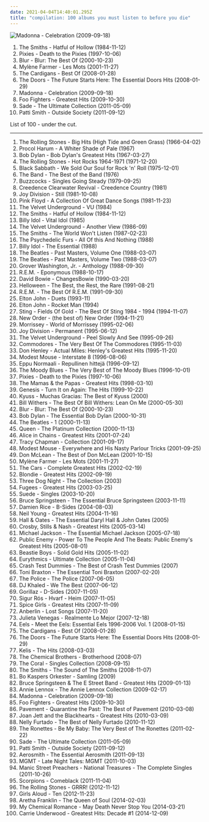```yaml
---
date: 2021-04-04T14:40:01.295Z
title: "compilation: 100 albums you must listen to before you die"
---
```

![Madonna - Celebration (2009-09-18)](http://coverartarchive.org/release/18d7b623-e8ca-4afb-add0-d29a7e0fcc9a/15089448233-500.jpg "Madonna - Celebration (2009-09-18)")
<ol class="albums">
<li data-cover="http://coverartarchive.org/release/0b20070d-8be5-33e6-a0a9-bc9eae9ed20f/19686383184-500.jpg" data-tags="80s" role="button">The Smiths - Hatful of Hollow (1984-11-12)</li>
<li data-cover="http://coverartarchive.org/release/51413ed2-fae9-47f2-9759-b0b98434836c/1156807663-500.jpg" data-tags="alternative rock" role="button">Pixies - Death to the Pixies (1997-10-06)</li>
<li data-cover="https://img.discogs.com/BNPK4_Ne6b4KcwnpPc1LVSrUNmc=/fit-in/440x626/filters:strip_icc():format(jpeg):mode_rgb():quality(90)/discogs-images/R-2790057-1308314541.jpeg.jpg" data-tags="britpop" role="button">Blur - Blur: The Best Of (2000-10-23)</li>
<li data-cover="https://img.discogs.com/0q-kp50zBx_Bc9QxWgZ8YQUK6r4=/fit-in/583x514/filters:strip_icc():format(jpeg):mode_rgb():quality(90)/discogs-images/R-6850887-1427974206-7908.jpeg.jpg" data-tags="compilation, 00s, mylene farmer" role="button">Mylène Farmer - Les Mots (2001-11-27)</li>
<li data-cover="http://coverartarchive.org/release/dfd93f05-9b1c-4067-834a-6ec21c45c423/21284411880-500.jpg" data-tags="swedish, album favorito" role="button">The Cardigans - Best Of (2008-01-28)</li>
<li data-cover="http://coverartarchive.org/release/2d4a66b0-c436-4f44-b3d4-29e6e8db8d8c/14954913625-500.jpg" data-tags="rock, hard rock, usa, druggy, album rock, psychedelic, energetic, ominous, passionate, literate, confident, aggressive, menacing, freewheeling, provocative, dramatic, raucous, blues rock, trippy, compilation, 00s, proto-punk, sensual, summery, sexual, nocturnal, brooding, rebellious, the doors, cathartic, rowdy, theatrical, swaggering, angst-ridden, brash, hanging out, bravado, reckless, night driving, am pop, exfandessixties" role="button">The Doors - The Future Starts Here: The Essential Doors Hits (2008-01-29)</li>
<li data-cover="http://coverartarchive.org/release/18d7b623-e8ca-4afb-add0-d29a7e0fcc9a/15089448233-500.jpg" data-tags="pop" role="button">Madonna - Celebration (2009-09-18)</li>
<li data-cover="http://coverartarchive.org/release/cd535e76-4821-4738-a1fc-bd835c6ff6bd/1941029803-500.jpg" data-tags="rock, alternative rock" role="button">Foo Fighters - Greatest Hits (2009-10-30)</li>
<li data-cover="http://coverartarchive.org/release/9bcc6dd4-3edd-45ba-a7ab-08f67191036f/16645104299-500.jpg" data-tags="sade, soul, romantic" role="button">Sade - The Ultimate Collection (2011-05-09)</li>
<li data-cover="http://coverartarchive.org/release/1080fddb-aefa-413f-b5a1-11a945edd96a/20701467093-500.jpg" data-tags="rock, usa, compilation, alt rock, new york punk, 10s, female singer songwriter, compilation album, american musician, p smith" role="button">Patti Smith - Outside Society (2011-09-12)</li>
</ol>
List of 100 - under the cut.
<!-- more -->

_________________

<ol class="albums">
<li data-cover="http://coverartarchive.org/release/5d9391fb-7d01-30c2-879f-7e21ca6daa7e/1636883977-500.jpg" data-tags="classic rock, 60s" role="button">
The Rolling Stones - Big Hits (High Tide and Green Grass) (1966-04-02)
</li>
<li data-cover="http://coverartarchive.org/release/4e179701-5308-3866-8b43-a70228f97495/930164328-500.jpg" data-tags="classic rock, progressive rock" role="button">
Procol Harum - A Whiter Shade of Pale (1967)
</li>
<li data-cover="http://coverartarchive.org/release/5ca49d65-dcca-3618-9e56-7a66e45879a5/21476831933-500.jpg" data-tags="folk, singer-songwriter" role="button">
Bob Dylan - Bob Dylan's Greatest Hits (1967-03-27)
</li>
<li data-cover="https://via.placeholder.com/450" data-tags="classic rock, 60s, the rolling stones" role="button">
The Rolling Stones - Hot Rocks 1964-1971 (1971-12-20)
</li>
<li data-cover="http://coverartarchive.org/release/002e0056-22a5-45c6-9804-6e3eab21e660/1242995357-500.jpg" data-tags="heavy metal, hard rock" role="button">
Black Sabbath - We Sold Our Soul for Rock 'n' Roll (1975-12-01)
</li>
<li data-cover="http://coverartarchive.org/release/761bc982-f445-4cc7-be4e-c71044debb01/13878419287-500.jpg" data-tags="classic rock" role="button">
The Band - The Best of the Band (1976)
</li>
<li data-cover="http://coverartarchive.org/release/85cea2de-0bfe-3c30-9969-2e6afdb972f8/26893576823-500.jpg" data-tags="punk" role="button">
Buzzcocks - Singles Going Steady (1979-09-25)
</li>
<li data-cover="https://img.discogs.com/ALWL6pUKpDjvVBD_87s_Ul9i73s=/fit-in/500x494/filters:strip_icc():format(jpeg):mode_rgb():quality(90)/discogs-images/R-3802835-1345029926-3937.jpeg.jpg" data-tags="classic, compilation, southern rock, c c r" role="button">
Creedence Clearwater Revival - Creedence Country (1981)
</li>
<li data-cover="https://via.placeholder.com/450" data-tags="post-punk, new wave" role="button">
Joy Division - Still (1981-10-08)
</li>
<li data-cover="http://coverartarchive.org/release/985f059e-d503-378f-9e27-7c2f104653c5/18902154264-500.jpg" data-tags="classic rock, pink floyd, progressive rock" role="button">
Pink Floyd - A Collection Of Great Dance Songs (1981-11-23)
</li>
<li data-cover="http://coverartarchive.org/release/a2af3c5e-fb92-484f-851f-d26b27770d8b/15137212906-500.jpg" data-tags="classic rock, rock" role="button">
The Velvet Underground - VU (1984)
</li>
<li data-cover="http://coverartarchive.org/release/0b20070d-8be5-33e6-a0a9-bc9eae9ed20f/19686383184-500.jpg" data-tags="80s" role="button">
The Smiths - Hatful of Hollow (1984-11-12)
</li>
<li data-cover="http://coverartarchive.org/release/08c1b5dc-8b44-4039-b86f-c0dc4975cc27/9230305954-500.jpg" data-tags="80s, rock, new wave" role="button">
Billy Idol - Vital Idol (1985)
</li>
<li data-cover="http://coverartarchive.org/release/2013c74e-4858-4d12-9a22-3e11c5c8b255/8007039308-500.jpg" data-tags="compilation, proto-punk, the velvet underground" role="button">
The Velvet Underground - Another View (1986-09)
</li>
<li data-cover="http://coverartarchive.org/release/9feb63e8-ffc5-47cc-b0f4-dace3d9e75d4/920100536-500.jpg" data-tags="80s" role="button">
The Smiths - The World Won't Listen (1987-02-23)
</li>
<li data-cover="http://coverartarchive.org/release/7c830a82-d93d-37e4-b792-d1df6a384f22/6382773118-500.jpg" data-tags="80s, new wave, post-punk" role="button">
The Psychedelic Furs - All Of this And Nothing (1988)
</li>
<li data-cover="https://img.discogs.com/F8vg3FhAEcNpd4S5wwjBmKqjNrw=/fit-in/235x340/filters:strip_icc():format(jpeg):mode_rgb():quality(90)/discogs-images/R-3885333-1348062286-2325.jpeg.jpg" data-tags="classic rock, rock, 80s, new wave, compilation, 80s rock, collected, gespannt" role="button">
Billy Idol - The Essential (1988)
</li>
<li data-cover="http://coverartarchive.org/release/9df42f72-ae56-4f5b-8f35-53aa3e8665b6/7036450645-500.jpg" data-tags="classic rock, rock, 60s, 80s, uk, compilation, rock pop, english group" role="button">
The Beatles - Past Masters, Volume One (1988-03-07)
</li>
<li data-cover="http://coverartarchive.org/release/894b0861-c15d-454d-a8d1-7d704281dd9a/7763048886-500.jpg" data-tags="60s" role="button">
The Beatles - Past Masters, Volume Two (1988-03-07)
</li>
<li data-cover="https://img.discogs.com/u608ZY3Z3Tp-9o-IacTsrnCS51c=/fit-in/600x600/filters:strip_icc():format(jpeg):mode_rgb():quality(90)/discogs-images/R-4702227-1372731595-9045.jpeg.jpg" data-tags="smooth jazz" role="button">
Grover Washington, Jr. - Anthology (1988-09-30)
</li>
<li data-cover="http://coverartarchive.org/release/3c37198e-c871-461a-8a84-5415f5ee185d/15288262729-500.jpg" data-tags="rock" role="button">
R.E.M. - Eponymous (1988-10-17)
</li>
<li data-cover="https://img.discogs.com/V_STfB_m_scgM-72C1Ra0r3UL4I=/fit-in/600x594/filters:strip_icc():format(jpeg):mode_rgb():quality(90)/discogs-images/R-465476-1435594411-1443.jpeg.jpg" data-tags="classic rock, rock" role="button">
David Bowie - ChangesBowie (1990-03-20)
</li>
<li data-cover="https://img.discogs.com/oA0fRRGHqYwLEPTYGs3f7apMdXU=/fit-in/415x420/filters:strip_icc():format(jpeg):mode_rgb():quality(90)/discogs-images/R-475493-1362068945-1555.jpeg.jpg" data-tags="heavy metal, metal, speed metal, compilation, power metal, pifou station, helloween" role="button">
Helloween - The Best, the Rest, the Rare (1991-08-21)
</li>
<li data-cover="http://coverartarchive.org/release/4a4297fd-96f0-4614-b428-1ed7872ad963/16216791116-500.jpg" data-tags="rock, 80s, alternative rock" role="button">
R.E.M. - The Best Of R.E.M. (1991-09-30)
</li>
<li data-cover="http://coverartarchive.org/release/b713ebf1-0911-4575-b989-88d6743f964f/26393009369-500.jpg" data-tags="uk, 90s, compilation, laptop, duets, male singer songwriter, albums i own on cd, english musician, duets ej" role="button">
Elton John - Duets (1993-11)
</li>
<li data-cover="http://coverartarchive.org/release/f9c5c09d-4c24-47de-bf43-c6ea218de29a/1637331973-500.jpg" data-tags="rock pop" role="button">
Elton John - Rocket Man (1994)
</li>
<li data-cover="http://coverartarchive.org/release/05cfeb8d-ca81-40fc-a732-3e745bff281d/1755021500-500.jpg" data-tags="sting" role="button">
Sting - Fields Of Gold - The Best Of Sting 1984 - 1994 (1994-11-07)
</li>
<li data-cover="http://coverartarchive.org/release/983ae253-215e-4f6c-8411-fa7ddcec2d94/19120789325-500.jpg" data-tags="80s, synthpop, electronic, new wave" role="button">
New Order - (the best of) New Order (1994-11-21)
</li>
<li data-cover="https://img.discogs.com/oKSSKfh4fs8_Nlef3DSc6rsTMDU=/fit-in/600x960/filters:strip_icc():format(jpeg):mode_rgb():quality(90)/discogs-images/R-13779407-1579517936-7096.jpeg.jpg" data-tags="compilation" role="button">
Morrissey - World of Morrissey (1995-02-06)
</li>
<li data-cover="http://coverartarchive.org/release/d7c9e8c6-b057-4f48-b04e-c460ec924eff/11920495341-500.jpg" data-tags="post-punk" role="button">
Joy Division - Permanent (1995-06-12)
</li>
<li data-cover="http://coverartarchive.org/release/829d106e-5816-4161-bfae-da2f2f9b3413/8014556953-500.jpg" data-tags="compilation, velvets, box set" role="button">
The Velvet Underground - Peel Slowly And See (1995-09-26)
</li>
<li data-cover="http://coverartarchive.org/release/df661f80-08f8-41b3-9025-af22297dbd15/11244597832-500.jpg" data-tags="soul, usa, 90s, rnb, compilation, commodores, soul funk, soul tag, soul peppermint" role="button">
Commodores - The Very Best Of The Commodores (1995-11-03)
</li>
<li data-cover="http://coverartarchive.org/release/9cd9686a-b953-4c9c-818e-03256cb96dd3/9505339640-500.jpg" data-tags="rock, 80s, soft rock" role="button">
Don Henley - Actual Miles: Henley's Greatest Hits (1995-11-20)
</li>
<li data-cover="http://coverartarchive.org/release/5f52d3ff-74dd-460d-a627-4d54f0f7eff6/1611443813-500.jpg" data-tags="indie, rock, alternative, indie rock, 90s" role="button">
Modest Mouse - Interstate 8 (1996-08-06)
</li>
<li data-cover="http://coverartarchive.org/release/2949fa44-1488-4274-883f-df4ec69608de/3523748457-500.jpg" data-tags="rock, finnish, compilation, finland, eppu normaali" role="button">
Eppu Normaali - Repullinen hittejä (1996-09-12)
</li>
<li data-cover="https://img.discogs.com/8EMQHLE5h6CzSausqSsp7PjbqCc=/fit-in/600x457/filters:strip_icc():format(jpeg):mode_rgb():quality(90)/discogs-images/R-9475836-1513592451-2145.jpeg.jpg" data-tags="progressive rock, uk, symphonic rock, 90s, compilation, laptop, english group, t m blues" role="button">
The Moody Blues - The Very Best of The Moody Blues (1996-10-01)
</li>
<li data-cover="http://coverartarchive.org/release/51413ed2-fae9-47f2-9759-b0b98434836c/1156807663-500.jpg" data-tags="alternative rock" role="button">
Pixies - Death to the Pixies (1997-10-06)
</li>
<li data-cover="http://coverartarchive.org/release/e76632c4-4a9d-4d3d-9a2c-65b13fc6b3c6/9276766270-500.jpg" data-tags="60s, oldies" role="button">
The Mamas & the Papas - Greatest Hits (1998-03-10)
</li>
<li data-cover="https://img.discogs.com/zA9u-uR2BTBZT0BdyyNeVLX5Ij4=/fit-in/426x422/filters:strip_icc():format(jpeg):mode_rgb():quality(90)/discogs-images/R-5270680-1397144507-1587.jpeg.jpg" data-tags="rock, 80s" role="button">
Genesis - Turn It on Again: The Hits (1999-10-22)
</li>
<li data-cover="http://coverartarchive.org/release/a1cf9c2a-306b-332c-b9d1-0089dd09fd09/8267282082-500.jpg" data-tags="stoner rock" role="button">
Kyuss - Muchas Gracias: The Best of Kyuss (2000)
</li>
<li data-cover="http://coverartarchive.org/release/3647baa2-ca82-4df1-b760-b3486584b8ea/3082033572-500.jpg" data-tags="soul" role="button">
Bill Withers - The Best Of Bill Withers: Lean On Me (2000-05-30)
</li>
<li data-cover="https://img.discogs.com/BNPK4_Ne6b4KcwnpPc1LVSrUNmc=/fit-in/440x626/filters:strip_icc():format(jpeg):mode_rgb():quality(90)/discogs-images/R-2790057-1308314541.jpeg.jpg" data-tags="britpop" role="button">
Blur - Blur: The Best Of (2000-10-23)
</li>
<li data-cover="https://img.discogs.com/x1CmBswbNg6SHy_jR-cQVPFuVzs=/fit-in/225x225/filters:strip_icc():format(jpeg):mode_rgb():quality(90)/discogs-images/R-4921091-1379472083-5106.jpeg.jpg" data-tags="folk, singer-songwriter" role="button">
Bob Dylan - The Essential Bob Dylan (2000-10-31)
</li>
<li data-cover="https://img.discogs.com/hVLi4onB2uJqOpw8OIYwJQZAbp4=/fit-in/600x599/filters:strip_icc():format(jpeg):mode_rgb():quality(90)/discogs-images/R-4801503-1505412258-9611.jpeg.jpg" data-tags="classic rock, 60s, rock" role="button">
The Beatles - 1 (2000-11-13)
</li>
<li data-cover="http://coverartarchive.org/release/dd122cb7-b77a-425e-9437-b3352927a32f/21699355686-500.jpg" data-tags="80s" role="button">
Queen - The Platinum Collection (2000-11-13)
</li>
<li data-cover="http://coverartarchive.org/release/37cc6812-0779-496a-b9d8-19fd69e4b2c5/15894085175-500.jpg" data-tags="grunge" role="button">
Alice in Chains - Greatest Hits (2001-07-24)
</li>
<li data-cover="https://img.discogs.com/ZJj_F4wOoTxK5WEViNl9DXeQh3Y=/fit-in/600x598/filters:strip_icc():format(jpeg):mode_rgb():quality(90)/discogs-images/R-3524039-1417545846-6783.jpeg.jpg" data-tags="folk, female vocalists" role="button">
Tracy Chapman - Collection (2001-09-17)
</li>
<li data-cover="http://coverartarchive.org/release/00d3fb06-bb1c-4f92-b7b6-13b08afe7b89/12241150919-500.jpg" data-tags="indie rock, indie" role="button">
Modest Mouse - Everywhere and His Nasty Parlour Tricks (2001-09-25)
</li>
<li data-cover="https://img.discogs.com/vWU0hRCyC-N_Rz0fU_HTX5UAcAU=/fit-in/600x600/filters:strip_icc():format(jpeg):mode_rgb():quality(90)/discogs-images/R-5732522-1401169063-7564.jpeg.jpg" data-tags="folk, classic rock" role="button">
Don McLean - The Best of Don McLean (2001-10-15)
</li>
<li data-cover="https://img.discogs.com/0q-kp50zBx_Bc9QxWgZ8YQUK6r4=/fit-in/583x514/filters:strip_icc():format(jpeg):mode_rgb():quality(90)/discogs-images/R-6850887-1427974206-7908.jpeg.jpg" data-tags="compilation, 00s, mylene farmer" role="button">
Mylène Farmer - Les Mots (2001-11-27)
</li>
<li data-cover="http://coverartarchive.org/release/bc8ebbad-3380-4c6b-ac02-2ec147d09bea/9484209323-500.jpg" data-tags="new wave" role="button">
The Cars - Complete Greatest Hits (2002-02-19)
</li>
<li data-cover="http://coverartarchive.org/release/bc3802fb-b98b-4fe2-8709-c09700dd2483/20718037945-500.jpg" data-tags="pop, rock, female vocalists" role="button">
Blondie - Greatest Hits (2002-09-19)
</li>
<li data-cover="http://coverartarchive.org/release/15e5e346-666b-47d6-950b-d71f49ba6c7d/28137644101-500.jpg" data-tags="60s, usa, oldies, compilation, 00s, rock pop, american group" role="button">
Three Dog Night - The Collection (2003)
</li>
<li data-cover="http://coverartarchive.org/release/2e047053-4405-3566-9960-9633955062fa/16740713365-500.jpg" data-tags="hip hop" role="button">
Fugees - Greatest Hits (2003-03-25)
</li>
<li data-cover="http://coverartarchive.org/release/1afe7e41-7c77-4e13-90e5-f170404ad3df/13703071855-500.jpg" data-tags="2003, alternative, brit-pop, alternative britpop, alternative rock, 90s" role="button">
Suede - Singles (2003-10-20)
</li>
<li data-cover="http://coverartarchive.org/release/5c1a6b17-0dfc-3b58-bf41-3d60a76ab3b4/5607211411-500.jpg" data-tags="rock" role="button">
Bruce Springsteen - The Essential Bruce Springsteen (2003-11-11)
</li>
<li data-cover="http://coverartarchive.org/release/79f75593-94ca-4b24-bfdb-91c0b9395b39/13538432061-500.jpg" data-tags="damien rice, 2004, acoustic, live" role="button">
Damien Rice - B-Sides (2004-08-03)
</li>
<li data-cover="http://coverartarchive.org/release/0dc2f627-b12e-4a0b-9775-f88de9881061/18183886570-500.jpg" data-tags="rock, classic rock" role="button">
Neil Young - Greatest Hits (2004-11-16)
</li>
<li data-cover="http://coverartarchive.org/release/0d7b0f4b-52ac-4142-b06b-1a536282030e/13319749125-500.jpg" data-tags="pop, 80s, usa, compilation, 00s, soulful pop, american group" role="button">
Hall & Oates - The Essential Daryl Hall & John Oates (2005)
</li>
<li data-cover="https://img.discogs.com/GV6T9kb7uQvIW_vp-4p30UzurbY=/fit-in/599x600/filters:strip_icc():format(jpeg):mode_rgb():quality(90)/discogs-images/R-820132-1415893347-1032.jpeg.jpg" data-tags="classic rock, folk, csn" role="button">
Crosby, Stills & Nash - Greatest Hits (2005-03-14)
</li>
<li data-cover="https://img.discogs.com/pPPWcvD_F9GXyGQxpOVeJsKQTLY=/fit-in/600x691/filters:strip_icc():format(jpeg):mode_rgb():quality(90)/discogs-images/R-8875473-1470585325-4745.jpeg.jpg" data-tags="pop, michael jackson" role="button">
Michael Jackson - The Essential Michael Jackson (2005-07-18)
</li>
<li data-cover="http://coverartarchive.org/release/3517700c-cd8d-3382-8b1d-e22d2684e179/11542841861-500.jpg" data-tags="compilation" role="button">
Public Enemy - Power To The People And The Beats: Public Enemy's Greatest Hits (2005-08-01)
</li>
<li data-cover="https://img.discogs.com/wqTkBm7nyv0Jjd9K8-lFG4c2Thk=/fit-in/600x337/filters:strip_icc():format(jpeg):mode_rgb():quality(90)/discogs-images/R-2694470-1520581573-8313.jpeg.jpg" data-tags="hip-hop" role="button">
Beastie Boys - Solid Gold Hits (2005-11-02)
</li>
<li data-cover="http://coverartarchive.org/release/e2b358e9-7008-31b2-9983-06ddf5714a24/5901913185-500.jpg" data-tags="new wave" role="button">
Eurythmics - Ultimate Collection (2005-11-04)
</li>
<li data-cover="http://coverartarchive.org/release/43e5022a-adb3-4eec-9666-e93de83c11b6/8111180487-500.jpg" data-tags="rock, alternative" role="button">
Crash Test Dummies - The Best of Crash Test Dummies (2007)
</li>
<li data-cover="http://coverartarchive.org/release/014a3d52-bf39-4d18-969b-a1cf19b56b98/8127740019-500.jpg" data-tags="soul, dance, female vocalist, compilation, 00s, toni braxton" role="button">
Toni Braxton - The Essential Toni Braxton (2007-02-20)
</li>
<li data-cover="http://coverartarchive.org/release/48160058-d239-4b0b-9969-47f73e6cf86f/21477044180-500.jpg" data-tags="rock, 80s" role="button">
The Police - The Police (2007-06-05)
</li>
<li data-cover="http://coverartarchive.org/release/6a502507-95de-4d78-bf3c-f82b73b86f65/2010287344-500.jpg" data-tags="rap" role="button">
DJ Khaled - We The Best (2007-06-12)
</li>
<li data-cover="http://coverartarchive.org/release/0502de68-1bd3-3e76-a375-5e8ba2cee596/17965853791-500.jpg" data-tags="electronic, alternative" role="button">
Gorillaz - D-Sides (2007-11-05)
</li>
<li data-cover="http://coverartarchive.org/release/a8270390-c345-4d3a-a341-187722f75160/8583241241-500.jpg" data-tags="post-rock, icelandic" role="button">
Sigur Rós - Hvarf - Heim (2007-11-05)
</li>
<li data-cover="https://img.discogs.com/K3-FiQw9ClJl6OpfaRahc6UisAY=/fit-in/600x600/filters:strip_icc():format(jpeg):mode_rgb():quality(90)/discogs-images/R-2158915-1267188271.jpeg.jpg" data-tags="pop" role="button">
Spice Girls - Greatest Hits (2007-11-09)
</li>
<li data-cover="http://coverartarchive.org/release/65dd730e-e124-4b95-9e54-55640b24b8cc/4889498679-500.jpg" data-tags="alternative rock" role="button">
Anberlin - Lost Songs (2007-11-20)
</li>
<li data-cover="http://coverartarchive.org/release/4d66a821-481a-4abd-b56b-de6f123f6b64/17263278835-500.jpg" data-tags="spanish, folk, compilation, alternative pop, latin pop, mexican, accordion" role="button">
Julieta Venegas - Realmente Lo Mejor (2007-12-18)
</li>
<li data-cover="https://img.discogs.com/Kv1_QDZQNyKYE23zZAdIq4zcyv8=/fit-in/600x490/filters:strip_icc():format(jpeg):mode_rgb():quality(90)/discogs-images/R-1220671-1428050065-9770.jpeg.jpg" data-tags="alternative rock" role="button">
Eels - Meet the Eels: Essential Eels 1996-2006 Vol. 1 (2008-01-15)
</li>
<li data-cover="http://coverartarchive.org/release/dfd93f05-9b1c-4067-834a-6ec21c45c423/21284411880-500.jpg" data-tags="swedish, album favorito" role="button">
The Cardigans - Best Of (2008-01-28)
</li>
<li data-cover="http://coverartarchive.org/release/2d4a66b0-c436-4f44-b3d4-29e6e8db8d8c/14954913625-500.jpg" data-tags="rock, hard rock, usa, druggy, album rock, psychedelic, energetic, ominous, passionate, literate, confident, aggressive, menacing, freewheeling, provocative, dramatic, raucous, blues rock, trippy, compilation, 00s, proto-punk, sensual, summery, sexual, nocturnal, brooding, rebellious, the doors, cathartic, rowdy, theatrical, swaggering, angst-ridden, brash, hanging out, bravado, reckless, night driving, am pop, exfandessixties" role="button">
The Doors - The Future Starts Here: The Essential Doors Hits (2008-01-29)
</li>
<li data-cover="http://coverartarchive.org/release/331f1816-7da8-4f89-a08e-4e8f76f81762/6412819789-500.jpg" data-tags="female vocalists" role="button">
Kelis - The Hits (2008-03-03)
</li>
<li data-cover="http://coverartarchive.org/release/2c3837a1-6252-4774-9102-998cd68d8532/3230521809-500.jpg" data-tags="electronic, electronica" role="button">
The Chemical Brothers - Brotherhood (2008-07)
</li>
<li data-cover="https://img.discogs.com/jqTRiSLDBR0iVbK5KvUh6sso1B8=/fit-in/400x393/filters:strip_icc():format(jpeg):mode_rgb():quality(90)/discogs-images/R-1464028-1221668651.jpeg.jpg" data-tags="indie rock, compilation, 00s, greatest hits, try before i buy, 200 great albums owned by sideflower, deltasonic records, boughtlist2011" role="button">
The Coral - Singles Collection (2008-09-15)
</li>
<li data-cover="http://coverartarchive.org/release/a7810c6e-807d-479a-a3f0-d4bb3176d10b/5947105379-500.jpg" data-tags="alternative rock" role="button">
The Smiths - The Sound of The Smiths (2008-11-07)
</li>
<li data-cover="https://img.discogs.com/Hh8GeaoGU-x-Qcyc7hAzjm52Dqw=/fit-in/600x600/filters:strip_icc():format(jpeg):mode_rgb():quality(90)/discogs-images/R-2975468-1309976653.jpeg.jpg" data-tags="svenskt, compilation, 00s, laptop, se, swedish group, swedish jazzy pop" role="button">
Bo Kaspers Orkester - Samling (2009)
</li>
<li data-cover="http://coverartarchive.org/release/b4fecd16-23f7-4bfd-820d-dd1cdbf4e3b2/11705174738-500.jpg" data-tags="rock, classic rock" role="button">
Bruce Springsteen & The E Street Band - Greatest Hits (2009-01-13)
</li>
<li data-cover="http://coverartarchive.org/release/82cbe67a-c4db-4f5b-834a-9224e2ced208/9461785430-500.jpg" data-tags="pop, female vocalists, rock, 90s, 00s" role="button">
Annie Lennox - The Annie Lennox Collection (2009-02-17)
</li>
<li data-cover="http://coverartarchive.org/release/18d7b623-e8ca-4afb-add0-d29a7e0fcc9a/15089448233-500.jpg" data-tags="pop" role="button">
Madonna - Celebration (2009-09-18)
</li>
<li data-cover="http://coverartarchive.org/release/cd535e76-4821-4738-a1fc-bd835c6ff6bd/1941029803-500.jpg" data-tags="rock, alternative rock" role="button">
Foo Fighters - Greatest Hits (2009-10-30)
</li>
<li data-cover="https://img.discogs.com/4F9Co947WUj1ES6nImbNYK4a2Bw=/fit-in/600x593/filters:strip_icc():format(jpeg):mode_rgb():quality(90)/discogs-images/R-2297316-1571117250-3558.jpeg.jpg" data-tags="indie rock, happy, lo-fi, quirky, reflective, noise pop, summer, irreverent, organic, freewheeling, wry, fun, sophisticated, warm, drinking, silly, detached, playful, school, summery, rollicking, witty, exuberant, acerbic, humorous, bright, volatile, ramshackle, messy, sprawling, hanging out, restrained, sparkling" role="button">
Pavement - Quarantine the Past: The Best of Pavement (2010-03-08)
</li>
<li data-cover="https://via.placeholder.com/450" data-tags="compilation, rock n roll, greatest hits" role="button">
Joan Jett and the Blackhearts - Greatest Hits (2010-03-09)
</li>
<li data-cover="http://coverartarchive.org/release/2a02dd53-da90-464d-a1d6-08c45865eee7/10143368856-500.jpg" data-tags="canadian, pop" role="button">
Nelly Furtado - The Best of Nelly Furtado (2010-11-12)
</li>
<li data-cover="http://coverartarchive.org/release/06b7d792-5f27-422a-beca-a96dc7636479/15749059087-500.jpg" data-tags="easy listening" role="button">
The Ronettes - Be My Baby: The Very Best of The Ronettes (2011-02-22)
</li>
<li data-cover="http://coverartarchive.org/release/9bcc6dd4-3edd-45ba-a7ab-08f67191036f/16645104299-500.jpg" data-tags="sade, soul, romantic" role="button">
Sade - The Ultimate Collection (2011-05-09)
</li>
<li data-cover="http://coverartarchive.org/release/1080fddb-aefa-413f-b5a1-11a945edd96a/20701467093-500.jpg" data-tags="rock, usa, compilation, alt rock, new york punk, 10s, female singer songwriter, compilation album, american musician, p smith" role="button">
Patti Smith - Outside Society (2011-09-12)
</li>
<li data-cover="http://coverartarchive.org/release/8a301bbe-ec95-4cc8-bc33-cce9c3a7479f/10041731004-500.jpg" data-tags="hard rock" role="button">
Aerosmith - The Essential Aerosmith (2011-09-13)
</li>
<li data-cover="https://img.discogs.com/GnRnl0Wz3ANq-0yvNmM_ZXrKha0=/fit-in/600x600/filters:strip_icc():format(jpeg):mode_rgb():quality(90)/discogs-images/R-3196802-1336131498.jpeg.jpg" data-tags="compilation" role="button">
MGMT - Late Night Tales: MGMT (2011-10-03)
</li>
<li data-cover="http://coverartarchive.org/release/c943b2f4-7dab-4c18-b62e-42c56d53c1e3/3729764404-500.jpg" data-tags="alternative rock, compilation, tugs at me heart strings" role="button">
Manic Street Preachers - National Treasures - The Complete Singles (2011-10-26)
</li>
<li data-cover="http://coverartarchive.org/release/ffad013a-4f64-44dd-bfb3-c6360fbd042d/9564325968-500.jpg" data-tags="hard rock" role="button">
Scorpions - Comeblack (2011-11-04)
</li>
<li data-cover="http://coverartarchive.org/release/a8dc0bf1-c974-4f1b-9d70-bd132bc2bf84/9149605530-500.jpg" data-tags="rock" role="button">
The Rolling Stones - GRRR! (2012-11-12)
</li>
<li data-cover="http://coverartarchive.org/release/0bdfa7be-f306-4173-bf97-edb990625870/2651900704-500.jpg" data-tags="pop, rock, female vocalists, power pop, xenomania, greatest hits, collection" role="button">
Girls Aloud - Ten (2012-11-23)
</li>
<li data-cover="http://coverartarchive.org/release/e4794a5e-08ea-4290-bb21-846dce6e72dc/6479390642-500.jpg" data-tags="soul, female vocalists, compilation" role="button">
Aretha Franklin - The Queen of Soul (2014-02-03)
</li>
<li data-cover="http://coverartarchive.org/release/f68f2ab8-0b11-48d2-9de0-04b22ddf8036/6789254424-500.jpg" data-tags="alternative rock, emo" role="button">
My Chemical Romance - May Death Never Stop You (2014-03-21)
</li>
<li data-cover="http://coverartarchive.org/release/2e28942e-51d2-48bd-8ef0-3c9d80af4b2f/8893849827-500.jpg" data-tags="pop, country, usa, compilation, 10s, female singer songwriter, american musician" role="button">
Carrie Underwood - Greatest Hits: Decade #1 (2014-12-09)
</li>
</ol>